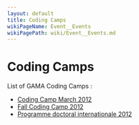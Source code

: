 ```yaml
---
layout: default
title: Coding Camps
wikiPageName: Event__Events
wikiPagePath: wiki/Event__Events.md
---
```

# Coding Camps
List of GAMA Coding Camps :
  * [Coding Camp March 2012](Event__CodingCamp2012)
  * [Fall Coding Camp 2012](Event__CodingCampFall2012)
  * [Programme doctoral internationale 2012](Event__PDI2012)
